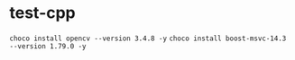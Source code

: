 # test-cpp

`choco install opencv --version 3.4.8 -y`
`choco install boost-msvc-14.3 --version 1.79.0 -y`
